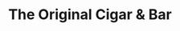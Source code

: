 ---
title: "The Original Cigar & Bar"
url: /north-conway/the-original-cigar-und-bar/
shop: Tabak
---